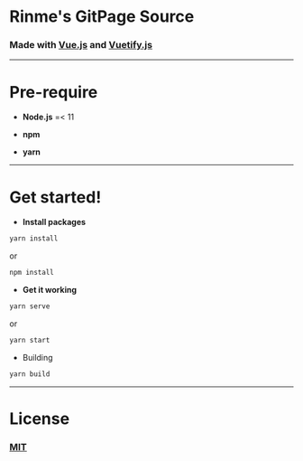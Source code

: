 # Rinme's GitPage Source

### Made with [Vue.js](https://vuejs.org/) and [Vuetify.js](https://vuetifyjs.com/)

---

# Pre-require

- **Node.js** =< 11

- **npm**

- **yarn**

---

# Get started!

- **Install packages**

```zsh
yarn install
```

or

```zsh
npm install
```



- **Get it working**

```zsh
yarn serve
```

or

```zsh
yarn start
```



- Building

```zsh
yarn build
```

---

# License

### [MIT](https://github.com/rinme/rinme.github.io/blob/main/LICENSE)

